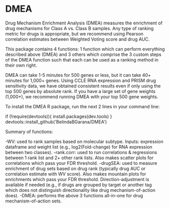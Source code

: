 # DMEA
Drug Mechanism Enrichment Analysis (DMEA) measures the enrichment of drug mechanisms for Class A vs. Class B samples. Any type of ranking metric for drugs is appropriate, but we recommend using Pearson correlation estimates between Weighted Voting score and drug AUC. 

This package contains 4 functions: 1 function which can perform everything described above (DMEA) and 3 others which comprise the 3 custom steps of the DMEA function such that each can be used as a ranking method in their own right.

DMEA can take 1-5 minutes for 500 genes or less, but it can take 40+ minutes for 1,000+ genes. Using CCLE RNA expression and PRISM drug sensitivity data, we have obtained consistent results even if only using the top 500 genes by absolute rank. If you have a large set of gene weights (1,000+), we recommend running DMEA with your top 500 gene weights.

To install the DMEA R package, run the next 2 lines in your command line:

if (!require(devtools)){ install.packages(dev.tools) }
devtools::install_github('BelindaBGarana/DMEA')

Summary of functions:

-WV: used to rank samples based on molecular subtype. Inputs: expression dataframe and weight list (e.g., log2(Fold-change) for RNA expression between two classes).
-rank.corr: used to run correlations & regressions between 1 rank list and 2+ other rank lists. Also makes scatter plots for correlations which pass your FDR threshold.
-drugSEA: used to measure enrichment of drug sets based on drug rank (typically drug AUC or correlation estimate with WV score). Also makes mountain plots for enrichments which pass your FDR threshold. Direction-adjustment is available if needed (e.g., if drugs are grouped by target or another tag which does not distinguish directionality like drug mechanism-of-action does).
-DMEA: performs the above 3 functions all-in-one for drug mechanism-of-action sets.

